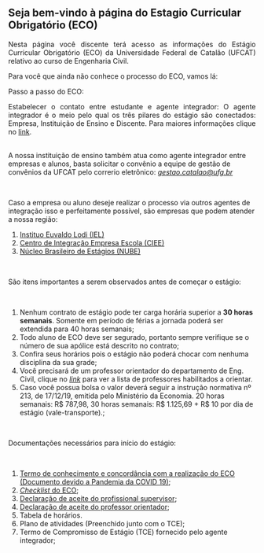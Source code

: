 ## Seja bem-vindo à página do Estagio Curricular Obrigatório (ECO)

<p align="justify">Nesta página você discente terá acesso as informações do Estágio Curricular Obrigatório (ECO) da Universidade Federal de Catalão (UFCAT) relativo ao curso de Engenharia Civil.</p>

Para você que ainda não conhece o processo do ECO, vamos lá:

Passo a passo do ECO:

<p align="justify">Estabelecer o contato entre estudante e agente integrador: O agente integrador é o meio pelo qual os três pilares do estágio são conectados: Empresa, Instituição de Ensino e Discente. Para maiores informações clique no <a href="https://www.cieepr.org.br/o-que-e-um-agente-de-integracao-e-qual-o-seu-papel-junto-as-empresas-e-estudantes/#:~:text=Visando%20realizar%20a%20ponte%20entre,as%20empresas%20quanto%20para%20os"
target="_blank">link</a>. <br>

<br>

A nossa instituição de ensino também atua como agente integrador entre empresas e alunos, basta solicitar o convênio a equipe de gestão de convênios da UFCAT pelo correrio eletrônico: <i>gestao.catalao@ufg.br</i><br>

<br>

Caso a empresa ou aluno deseje realizar o processo via outros agentes de integração isso e perfeitamente possível, são empresas que podem atender a nossa região:

<ol>
<li><a href="https://ielgoias.com.br/iel/home" target="_blank">Instituo Euvaldo Lodi (IEL)</a></li> 
<li><a href="https://portal.ciee.org.br" target="_blank">Centro de Integração Empresa Escola (CIEE)</a></li> 
<li><a href="https://www.nube.com.br" target="_blank">Núcleo Brasileiro de Estágios (NUBE)</a></li> 
</ol>

<br>

São itens importantes a serem observados antes de começar o estágio: <br>

<br>

<ol>
<li> Nenhum contrato de estágio pode ter carga horária superior a <b>30 horas semanais</b>. Somente em período de férias a jornada poderá ser extendida para 40 horas semanais;</li> 
<li> Todo aluno de ECO deve ser segurado, portanto sempre verifique se o número de sua apólice está descrito no contrato;</li> 
<li> Confira seus horários pois o estágio não poderá chocar com nenhuma disciplina da sua grade;</li> 
<li> Você precisará de um professor orientador do departamento de Eng. Civil, clique no <a href="https://deciv.catalao.ufg.br/p/6185-docentes" target="_blank"><i>link</i></a> para ver a lista de professores habilitados a orientar.</li> 
<li> Caso você possua bolsa o valor deverá seguir a instrução normativa nº 213, de 17/12/19, emitida pelo Ministério da Economia. 20 horas semanais: R$ 787,98, 30 horas semanais: R$ 1.125,69 + R$ 10 por dia de estágio (vale-transporte).;</li>   
</ol>

<br>

Documentações necessários para início do estágio: <br>

<br>

<ol>
<li><a href="https://github.com/wmpjrufg/ESTAGIO-CIVIL-UFCAT/blob/gh-pages/ECO/Termo%20de%20conhecimento%20e%20concordância%20ECO%20-%20UFCAT.doc" target="_blank">Termo de conhecimento e concordância com a realização do ECO (Documento devido a Pandemia da COVID 19)</a>;</li> 
<li><a href="https://github.com/wmpjrufg/ESTAGIO-CIVIL-UFCAT/blob/gh-pages/ECO/Checklist_ECO.docx" target="_blank"><i>Checklist</i> do ECO</a>;</li> 
<li><a href="https://forms.gle/sxrFjFXJQ9gcGe4V7" target="_blank">Declaração de aceite do profissional supervisor</a>;</li> 
<li><a href="https://forms.gle/GMTTZM4oLtFG1Lhz9" target="_blank">Declaração de aceite do professor orientador</a>;</li> 
<li>Tabela de horários.</li> 
<li>Plano de atividades (Preenchido junto com o TCE);</li> 
<li>Termo de Compromisso de Estágio (TCE) fornecido pelo agente integrador;</li> 
</ol>

</p>



